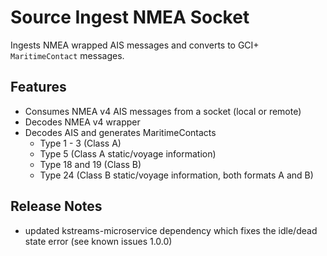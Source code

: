 # Source Ingest NMEA Socket

Ingests NMEA wrapped AIS messages and converts to GCI+ `MaritimeContact` messages.
 
## Features

- Consumes NMEA v4 AIS messages from a socket (local or remote)
- Decodes NMEA v4 wrapper
- Decodes AIS and generates MaritimeContacts
  - Type 1 - 3 (Class A)
  - Type 5 (Class A static/voyage information)
  - Type 18 and 19 (Class B)
  - Type 24 (Class B static/voyage information, both formats A and B)

## Release Notes

- updated kstreams-microservice dependency which fixes the idle/dead state error (see known issues 1.0.0)




 
 